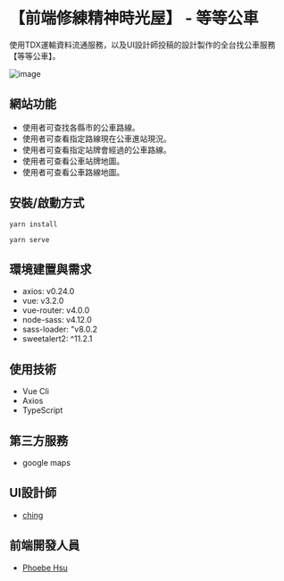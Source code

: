 # 【前端修練精神時光屋】 - 等等公車
使用TDX運輸資料流通服務，以及UI設計師投稿的設計製作的全台找公車服務【等等公車】。

![image](https://github.com/jolinhappy/find-bus-app/assets/58591365/42bb0368-6536-4d30-a11a-ba6a7cfd5936)

## 網站功能
- 使用者可查找各縣市的公車路線。
- 使用者可查看指定路線現在公車進站現況。
- 使用者可查看指定站牌會經過的公車路線。
- 使用者可查看公車站牌地圖。
- 使用者可查看公車路線地圖。


## 安裝/啟動方式

```
yarn install
```
```
yarn serve
```


## 環境建置與需求
- axios: v0.24.0
- vue: v3.2.0
- vue-router: v4.0.0
- node-sass: v4.12.0
- sass-loader: "v8.0.2
- sweetalert2: ^11.2.1

## 使用技術
- Vue Cli
- Axios
- TypeScript

## 第三方服務
- google maps
## UI設計師
- [ching](https://www.figma.com/file/6UVRuBcqKn2dvOKCzU1Nfs/%E7%AD%89%E7%AD%89%E5%85%AC%E8%BB%8A?node-id=3%3A4)

## 前端開發人員
- [Phoebe Hsu](https://github.com/jolinhappy)

